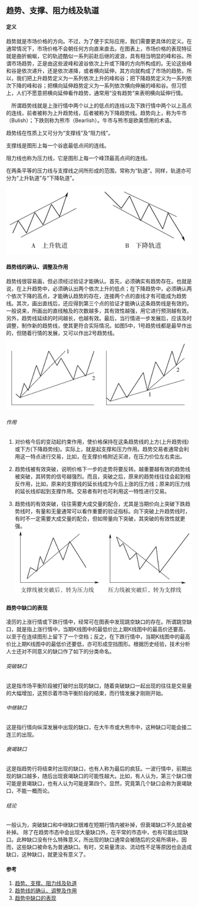 ## 趋势、支撑、阻力线及轨道

#### 定义
趋势就是市场价格的方向。不过，为了便于实际应用，我们需要更具体的定义。在通常情况下，市场价格不会朝任何方向直来直去。在图表上，市场价格的表现特征就是曲折蜿蜒，它的轨迹酷似一系列前赴后继的波浪，具有相当明显的峰和谷。所谓市场趋势，正是由这些波峰和波谷依次上升或下降的方向所构成的。无论这些峰和谷是依次递升，还是依次递降，或者横向延伸，其方向就构成了市场的趋势。所以，我们把上升趋势定义为一系列依次上升的峰和谷；把下降趋势定义为一系列依次下降的峰和谷；把横向延伸趋势定义为一系列依次横向伸展的峰和谷。但习惯上，人们不愿意把横向延伸看作趋势，通常用“没有趋势”来表明横向延伸行情。

　所谓趋势线就是上涨行情中两个以上的低点的连线以及下跌行情中两个以上高点的连线，前者被称为上升趋势线，后者被称为下降趋势线。趋势向上，称为牛市（Bulish）；下跌则称为熊市（Bearlish）。牛市与熊市是欧美惯用的术语。

趋势线在性质上又可分为“支撑线”及“阻力线”。

支撑线是图形上每一个谷底最低点间的连线。

阻力线也称为压力线，它是图形上每一个峰顶最高点间的连线。

在两条平等的压力线与支撑线之间所形成的范围，常称为“轨道”。同样，轨道亦可分为“上升轨道”与“下降轨道”。

![趋势轨道](/images/article/趋势、支撑、阻力线及轨道/trend_line_01.jpg '趋势轨道')

#### 趋势线的确认、调整及作用
趋势线很容易画，但必须经过验证才能确认。首先，必须确实有趋势存在。也就是说，在上升趋势中，必须确认出两个依次上升的低点；在下降趋势中，必须确认两个依次下降的高点，才能确认趋势的存在，连接两个点的直线才有可能成为趋势线。其次，画出直线后，还应得到第三个点的验证才能确认这条趋势线是有效的。一般说来，所画出的直线触及的次数越多，其有效性越强，用它进行预测越有效。另外，趋势线延续的时间越长，也越有效。最后，当行情进一步发展后，应该及时调整，制作新的趋势线，使其更符合实际情况。如图5中，1号趋势线都是最早作出的，但随着行情的发展，又可以作出2号趋势线。

![趋势图](/images/article/趋势、支撑、阻力线及轨道/trend_confirm_01.jpg '趋势图')

###### 作用
1. 对价格今后的变动起约束作用，使价格保持在这条趋势线的上方(上升趋势线)或下方(下降趋势线)。实际上，就是起支撑和压力作用。趋势交易者通常会利用这一特点进行交易，比如，在支撑价格附近买进，在压力价位左右卖出。

1. 趋势线被有效突破，说明价格下一步的走势将要反转。越重要越有效的趋势线被突破，其转势的信号越强烈。而且，突破之后，原来的趋势线往往会起到相反作用，比如，原来的支撑线的延长线成为今后上涨的压力线；原来的压力线的延长线却起到支撑作用。交易者有时也可利用这一特性进行交易。

1. 趋势线的有效突破，往往需要大成交量的配合，尤其是当期价向上突破下跌趋势线时，有量和无量通常可以看作重要的验证指标。向下突破上升趋势线时，有时不一定需要大成交量的配合，但如带量向下突破，其突破的有效性就更强。
![趋势图](/images/article/趋势、支撑、阻力线及轨道/trend_confirm_02.jpg '趋势图')


#### 趋势中缺口的表现
凌厉的上涨行情或下跌行情中，经常可在图表中发现跳空缺口的存在。所谓跳空缺口，就是指上涨行情中，当期K线图中的最低价比上期K线图中的最高价还要高，以至于在连续图形上留下了一个空档；反之，在下跌行情中，当期K线图中的最高价比上期K线图中的最低价还要低，亦可形成空挡图形。根据历史经验，技术分析人士还对不同意义的缺口作了如下的分类命名。

###### 突破缺口
这是指市场平衡阶段被打破时出现的缺口，随着突破缺口一起出现的往往是交易量的大幅增加，这预示着市场平衡阶段的结束，而行情发展才刚刚开始。

###### 中继缺口
这是指行情向纵深发展中出现的缺口，在大牛市或大熊市中，这种缺口可能会接二连三的出现。

###### 衰竭缺口
这是指趋势行将结束时出现的缺口，也有人称为最后的疯狂。一波行情中，前期出现的缺口越多，随后出现衰竭缺口的可能性越大。比如，有人认为，第三个缺口很可能是衰竭缺口，也有人认为可能是第四个。显然，究竟第几个缺口会称为衰竭缺口，不能一概而论。

###### 结论
一般认为，突破缺口和中继缺口很难在短期行情内被补掉，但衰竭缺口不久就会被补掉。
除了在趋势市态中会出现大量缺口外，在平常的市态中，也有可能出现缺口。此种缺口没有什么特殊意义，所出现的缺口通常会被随后的交易所填补。因而，这些缺口被命名为普通缺口。有时，交易量清淡、流动性不足等原因也会造成缺口，这种缺口，就更没有意义了。

#### 参考
1. [趋势、支撑、阻力线及轨道](http://edu.cfachina.org/qhxy/QHABC/jsmfx/201510/t20151023_1878336.html '趋势、支撑、阻力线及轨道')
1. [趋势线的确认、调整及作用](http://edu.cfachina.org/qhxy/QHABC/jsmfx/201510/t20151023_1878334.html '趋势线的确认、调整及作用')
1. [趋势中缺口的表现](http://edu.cfachina.org/qhxy/QHABC/jsmfx/201510/t20151023_1878331.html '趋势中缺口的表现')